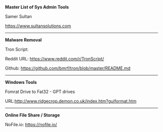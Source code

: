 **Master List of Sys Admin Tools**


Samer Sultan

https://www.sultansolutions.com


----
**Malware Removal**

Tron Script:

Reddit URL: https://www.reddit.com/r/TronScript/

Github: https://github.com/bmrf/tron/blob/master/README.md



----
**Windows Tools**

Fomrat Drive to Fat32 - GPT drives

URL:http://www.ridgecrop.demon.co.uk/index.htm?guiformat.htm


----
**Online File Share / Storage**

NoFile.io: https://nofile.io/
